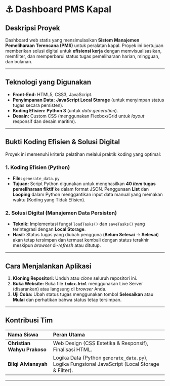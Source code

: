 # ⚓ Dashboard PMS Kapal 

##  Deskripsi Proyek
Dashboard web statis yang mensimulasikan **Sistem Manajemen Pemeliharaan Terencana (PMS)** untuk peralatan kapal. Proyek ini bertujuan memberikan solusi digital untuk **efisiensi kerja** dengan memvisualisasikan, memfilter, dan memperbarui status tugas pemeliharaan harian, mingguan, dan bulanan.

---

##  Teknologi yang Digunakan

* **Front-End:** HTML5, CSS3, JavaScript.
* **Penyimpanan Data:** **JavaScript Local Storage** (untuk menyimpan status tugas secara persisten).
* **Koding Efisien:** **Python 3** (untuk *data generation*).
* **Desain:** Custom CSS (menggunakan Flexbox/Grid untuk *layout* responsif dan desain maritim).

---

##  Bukti Koding Efisien & Solusi Digital

Proyek ini memenuhi kriteria pelatihan melalui praktik koding yang optimal:

### 1. Koding Efisien (Python)
* **File:** `generate_data.py`
* **Tujuan:** Script Python digunakan untuk menghasilkan **40 *item* tugas pemeliharaan fiktif** ke dalam format JSON. Penggunaan **List** dan **Looping** dalam Python menggantikan input data manual yang memakan waktu (Koding yang Tidak Efisien).

### 2. Solusi Digital (Manajemen Data Persisten)
* **Teknik:** Implementasi fungsi `loadTasks()` dan `saveTasks()` yang terintegrasi dengan **Local Storage**.
* **Hasil:** Status tugas yang diubah pengguna (**Belum Selesai** -> **Selesai**) akan tetap tersimpan dan termuat kembali dengan status terakhir meskipun *browser* di-*refresh* atau ditutup.

---

##  Cara Menjalankan Aplikasi

1.  **Kloning Repositori:** Unduh atau *clone* seluruh repositori ini.
2.  **Buka Website:** Buka file **`index.html`** menggunakan Live Server (disarankan) atau langsung di *browser* Anda.
3.  **Uji Coba:** Ubah status tugas menggunakan tombol **Selesaikan** atau **Mulai** dan perhatikan bahwa status tetap tersimpan.

---

## Kontribusi Tim

| Nama Siswa | Peran Utama |
| :--- | :--- |
| **Christian Wahyu Prakoso** | Web Design (CSS Estetika & Responsif), Finalisasi HTML. |
| **Bilqi Alviansyah** | Logika Data (Python `generate_data.py`), Logika Fungsional JavaScript (Local Storage & Filter). |

---

#
